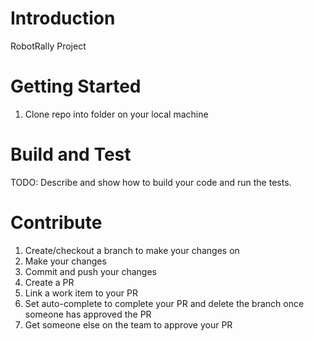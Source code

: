 # Introduction 
RobotRally Project

# Getting Started
1.	Clone repo into folder on your local machine

# Build and Test
TODO: Describe and show how to build your code and run the tests. 

# Contribute
1. Create/checkout a branch to make your changes on
2. Make your changes
3. Commit and push your changes
4. Create a PR
5. Link a work item to your PR
6. Set auto-complete to complete your PR and delete the branch once someone has approved the PR
7. Get someone else on the team to approve your PR